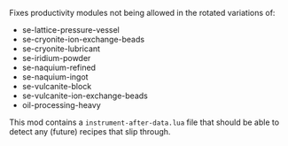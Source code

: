 Fixes productivity modules not being allowed in the rotated variations of:

-  se-lattice-pressure-vessel
-  se-cryonite-ion-exchange-beads
-  se-cryonite-lubricant
-  se-iridium-powder
-  se-naquium-refined
-  se-naquium-ingot
-  se-vulcanite-block
-  se-vulcanite-ion-exchange-beads
-  oil-processing-heavy

This mod contains a `instrument-after-data.lua` file that should be able to detect any (future) recipes that slip through.
